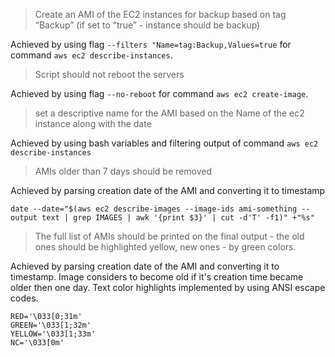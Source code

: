 > Create an AMI of the EC2 instances for backup based on tag “Backup” (if set to “true” - instance should be backup)

Achieved by using flag `--filters "Name=tag:Backup,Values=true` for command `aws ec2 describe-instances`.

> Script should not reboot the servers 

Achieved by using flag `--no-reboot` for command `aws ec2 create-image`.

> set a descriptive name for the AMI based on the
Name of the ec2 instance along with the date

Achieved by using bash variables and filtering output of command `aws ec2 describe-instances`

> AMIs older than 7 days should be removed

Achieved by parsing creation date of the AMI and converting it to timestamp
```
date --date="$(aws ec2 describe-images --image-ids ami-something --output text | grep IMAGES | awk '{print $3}' | cut -d'T' -f1)" +"%s"
```
> The full list of AMIs should be printed on the final output - the old ones should be highlighted yellow, new ones - by green colors.

Achieved by parsing creation date of the AMI and converting it to timestamp. Image considers to become old if it's creation time became older then one day.
Text color highlights implemented by using ANSI escape codes.
```
RED='\033[0;31m'
GREEN='\033[1;32m'
YELLOW='\033[1;33m'
NC='\033[0m'
```